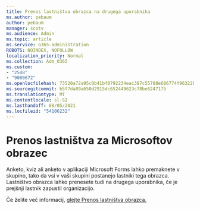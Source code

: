 ```yaml
---
title: Prenos lastništva obrazca na drugega uporabnika
ms.author: pebaum
author: pebaum
manager: scotv
ms.audience: Admin
ms.topic: article
ms.service: o365-administration
ROBOTS: NOINDEX, NOFOLLOW
localization_priority: Normal
ms.collection: Adm_O365
ms.custom:
- "2548"
- "9000672"
ms.openlocfilehash: 73520a72a95c0b41bf0792234eac387c55788e686774f96322b202fb82b12eb6
ms.sourcegitcommit: b5f7da89a650d2915dc652449623c78be6247175
ms.translationtype: MT
ms.contentlocale: sl-SI
ms.lasthandoff: 08/05/2021
ms.locfileid: "54106232"
---
```

# <a name="transfer-ownership-of-a-microsoft-form"></a>Prenos lastništva za Microsoftov obrazec

Anketo, kviz ali anketo v aplikaciji Microsoft Forms lahko premaknete v skupino, tako da vsi v vaši skupini postanejo lastniki tega obrazca. Lastništvo obrazca lahko prenesete tudi na drugega uporabnika, če je prejšnji lastnik zapustil organizacijo.

Če želite več informacij, [glejte Prenos lastništva obrazca.](https://support.office.com/article/Transfer-ownership-of-a-form-921a6361-a4e5-44ea-bce9-c4ed63aa54b4)